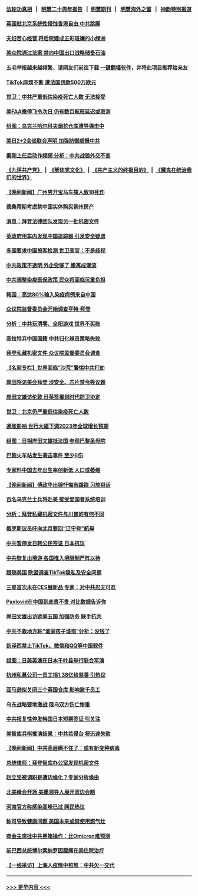 #### [法轮功真相](https://github.com/gfw-breaker/truth/blob/master/README.md?t=0) &nbsp;&nbsp;|&nbsp;&nbsp; [明慧二十周年报告](https://github.com/gfw-breaker/mh-reports/blob/master/README.md?t=0) &nbsp;&nbsp;|&nbsp;&nbsp;[明慧期刊](https://github.com/gfw-breaker/mh-qikan) &nbsp;&nbsp;|&nbsp;&nbsp; [明慧海外之窗](https://github.com/gfw-breaker/mh-news/blob/master/README.md?t=0) &nbsp;&nbsp;|&nbsp;&nbsp; [神韵特别报道](https://github.com/gfw-breaker/mh-news/blob/master/shenyun.md?t=0)
#### [英国批北京系统性侵蚀香港自由 中共跳脚](../pages/nsc418/n13905687.md?t=01130643) 
#### [夫妇苦心经营 将后院建成五彩斑斓的小绿洲](../pages/nsc418/n13905557.md?t=01130643) 
#### [美众院通过法案 禁向中国出口战略储备石油](../pages/nsc418/n13905660.md?t=01130643) 
#### 五毛举报越来越频繁，请网友们前往下载 [一键翻墙软件](https://github.com/gfw-breaker/ssr-accounts)，并将此项目推荐给亲友
#### [TikTok麻烦不断 遭法国罚款500万欧元](../pages/nsc418/n13905659.md?t=01130643) 
#### [世卫：中共严重低估染疫死亡人数 无法接受](../pages/nsc418/n13905345.md?t=01130643) 
#### [美FAA撤停飞令次日 仍有数百航班延迟或取消](../pages/nsc418/n13905596.md?t=01130643) 
#### [组图：乌克兰哈尔科夫烟花仓库遭导弹击中](../pages/nsc418/n13905276.md?t=01130643) 
#### [美日2+2会谈联合声明 加强防御威慑中共](../pages/nsc418/n13905054.md?t=01130643) 
#### [秦刚上任后动作频频 分析：中共战狼外交不变](../pages/nsc418/n13905305.md?t=01130643) 
#### [《九评共产党》](https://github.com/begood0513/9ping.md/blob/master/README.md) &nbsp;|&nbsp; [《解体党文化》](../../../../jtdwh.md/blob/master/README.md)  &nbsp;|&nbsp; [《共产主义的终极目的》](../../../../gczydzjmd.md/blob/master/README.md) &nbsp;|&nbsp; [《魔鬼在统治我们的世界》](../../../../mgztzwmdsj.md/blob/master/README.md) 
#### [【晚间新闻】广州男开宝马车撞人致18死伤](../pages/nsc418/n13905330.md?t=01130643) 
#### [德桑蒂斯考虑禁中国实体购买佛州房产](../pages/nsc418/n13905311.md?t=01130643) 
#### [消息：拜登法律团队发现另一批机密文件](../pages/nsc418/n13905234.md?t=01130643) 
#### [英政府用车内发现中国追踪器 引发安全疑虑](../pages/nsc418/n13904978.md?t=01130643) 
#### [多国要求中国旅客检测 世卫高官：不是歧视](../pages/nsc418/n13904906.md?t=01130643) 
#### [中共政策不透明 外企受够了 撤离成潮流](../pages/nsc418/n13904279.md?t=01130643) 
#### [中共调整染疫医保政策 民众将面临沉重负担](../pages/nsc418/n13904658.md?t=01130643) 
#### [韩国：高达80%输入染疫病例来自中国](../pages/nsc418/n13904777.md?t=01130643) 
#### [众议院监督委员会开始调查亨特‧拜登](../pages/nsc418/n13904829.md?t=01130643) 
#### [分析：中共玩清零、全阳游戏 世界不买账](../pages/nsc418/n13904834.md?t=01130643) 
#### [高拉特弃中国国籍 中共归化球员策略失败](../pages/nsc418/n13904403.md?t=01130643) 
#### [拜登私藏机密文件 众议院监督委员会调查](../pages/nsc418/n13904136.md?t=01130643) 
#### [【名家专栏】世界面临“沙荒”警惕中共打劫](../pages/nsc418/n13904662.md?t=01130643) 
#### [岸田将访美会拜登 涉安全、芯片禁令等议题](../pages/nsc418/n13904786.md?t=01130643) 
#### [岸田文雄访伦敦 日英签署划时代防卫协定](../pages/nsc418/n13904610.md?t=01130643) 
#### [世卫：北京仍严重低估染疫死亡人数](../pages/nsc418/n13904764.md?t=01130643) 
#### [通胀影响 世行大幅下调2023年全球增长预期](../pages/nsc418/n13904727.md?t=01130643) 
#### [组图：日相岸田文雄抵法国 参观巴黎圣母院](../pages/nsc418/n13904441.md?t=01130643) 
#### [巴黎火车站发生袭击事件 至少6伤](../pages/nsc418/n13904649.md?t=01130643) 
#### [专家料中国去年出生率创新低 人口或萎缩](../pages/nsc418/n13904493.md?t=01130643) 
#### [【晚间新闻】傅政华出镜忏悔有蹊跷 习放狠话](../pages/nsc418/n13904369.md?t=01130643) 
#### [百名乌克兰士兵将赴美 接受爱国者系统培训](../pages/nsc418/n13904354.md?t=01130643) 
#### [分析：拜登私藏机密文件与川普的有何不同](../pages/nsc418/n13904222.md?t=01130643) 
#### [俄罗斯议员吁向北京要回“辽宁号”航母](../pages/nsc418/n13904212.md?t=01130643) 
#### [中共暂停发日韩公民签证 日本抗议](../pages/nsc418/n13904253.md?t=01130643) 
#### [中共恢复出境游 各国推入境限制严阵以待](../pages/nsc418/n13904250.md?t=01130643) 
#### [跟随美国 欧盟调查TikTok隐私及安全问题](../pages/nsc418/n13904017.md?t=01130643) 
#### [三星首次未在CES展新品 专家：对中共忍无可忍](../pages/nsc418/n13903993.md?t=01130643) 
#### [Paxlovid在中国到底贵不贵 对比数据告诉你](../pages/nsc418/n13904029.md?t=01130643) 
#### [岸田文雄出访欧美五国 加强防务 联手抗共](../pages/nsc418/n13903975.md?t=01130643) 
#### [中共不救地方称“谁家孩子谁抱”分析：没钱了](../pages/nsc418/n13903927.md?t=01130643) 
#### [新泽西禁止TikTok、微信和QQ等中国软件](../pages/nsc418/n13903982.md?t=01130643) 
#### [组图：日美英澳在日本千叶县举行联合军演](../pages/nsc418/n13903672.md?t=01130643) 
#### [杭州私募公司一员工捐1.38亿给慈善 引热议](../pages/nsc418/n13903893.md?t=01130643) 
#### [亚马逊拟关闭三个英国仓库 影响逾千员工](../pages/nsc418/n13903380.md?t=01130643) 
#### [乌东战略要地激战 俄乌双方伤亡惨重](../pages/nsc418/n13903922.md?t=01130643) 
#### [中共报复性停发韩国日本短期签证 引关注](../pages/nsc418/n13903931.md?t=01130643) 
#### [美智库兵棋推演结果︰中共若侵台 将迅速失败](../pages/nsc418/n13903720.md?t=01130643) 
#### [【晚间新闻】中共高层瞒不住了：或有新变种病毒](../pages/nsc418/n13903723.md?t=01130643) 
#### [总统律师：拜登智库办公室发现机密文件](../pages/nsc418/n13903649.md?t=01130643) 
#### [赵立坚被调职是遭边缘化？专家分析缘由](../pages/nsc418/n13903383.md?t=01130643) 
#### [北美峰会开场 美墨领导人展开双边会晤](../pages/nsc418/n13903531.md?t=01130643) 
#### [河南官方称感染高峰已过 网民热议](../pages/nsc418/n13903309.md?t=01130643) 
#### [称可导致健康问题 美国未来或禁使用燃气灶](../pages/nsc418/n13903290.md?t=01130643) 
#### [商会主席批中共黑箱操作：比Omicron难预测](../pages/nsc418/n13903321.md?t=01130643) 
#### [前巴西总统博尔索纳罗因腹痛在美住院治疗](../pages/nsc418/n13903342.md?t=01130643) 
#### [【一线采访】上海人疫情中煎熬：中共欠一交代](../pages/nsc418/n13903042.md?t=01130643) 

----
#### [ >>> 更早内容 <<< ](../indexes/nsc418-earlier.md)
